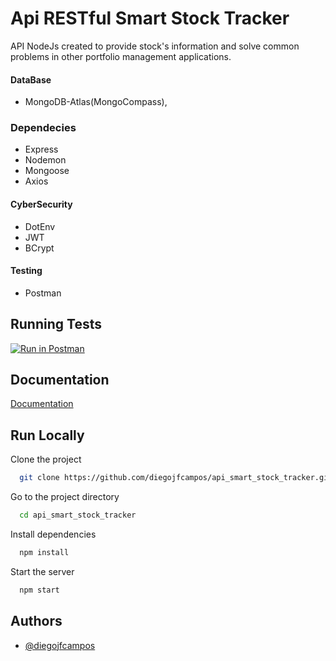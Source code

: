 
# Api RESTful Smart Stock Tracker

API NodeJs created to provide stock's information and solve common problems in other portfolio management applications.

#### DataBase
- MongoDB-Atlas(MongoCompass), 

### Dependecies
  - Express
  - Nodemon
  - Mongoose
  - Axios
 
#### CyberSecurity
  - DotEnv
  - JWT
  - BCrypt 
  
#### Testing
  - Postman

## Running Tests
[![Run in Postman](https://run.pstmn.io/button.svg)](https://app.getpostman.com/run-collection/22862786-dc6415a6-27ff-42b7-9936-6624b9eb325e?action=collection%2Ffork&collection-url=entityId%3D22862786-dc6415a6-27ff-42b7-9936-6624b9eb325e%26entityType%3Dcollection%26workspaceId%3D6c674ffd-3929-4fbc-88ab-b325443bde62)
## Documentation

[Documentation](https://documenter.getpostman.com/view/22862786/2s8YzWSg1b)

## Run Locally

Clone the project

```bash
  git clone https://github.com/diegojfcampos/api_smart_stock_tracker.git
```

Go to the project directory

```bash
  cd api_smart_stock_tracker
```

Install dependencies

```bash
  npm install
```

Start the server

```bash
  npm start
```
## Authors

- [@diegojfcampos](https://www.github.com/diegojfcampos)





